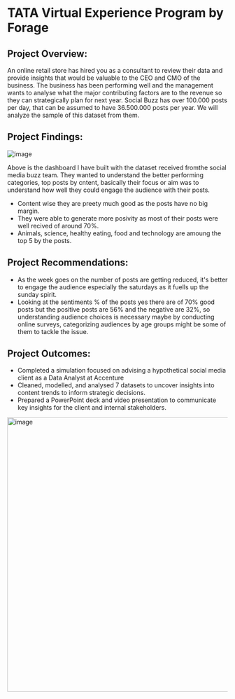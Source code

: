 # **TATA Virtual Experience Program by Forage**

## **Project Overview:**

An online retail store has hired you as a consultant to review their data and provide insights that would be valuable to the CEO and CMO of the business. The business has been performing well and the management wants to analyse what the major contributing factors are to the revenue so they can strategically plan for next year.
Social Buzz has over 100.000 posts per day, that can be assumed to have 36.500.000 posts per year. We will analyze the sample of this dataset from them.

## **Project Findings:**
![image](https://github.com/Gnpavan/Accenture_Forage_Virtual_Experience_Program/assets/89655397/0762c20a-2ad6-49c4-98a2-b6c282e83a35)

Above is the dashboard I have built with the dataset received fromthe social media buzz team. They wanted to understand the better performing categories, top posts by cntent, basically their focus or aim was to understand how well they could engage the audience with their posts.

- Content wise they are preety much good as the posts have no big margin.
- They were able to generate more posivity as most of their posts were well recived of around 70%.
- Animals, science, healthy eating, food and technology are amoung the top 5 by the posts.

## **Project Recommendations:**

- As the week goes on the number of posts are getting reduced, it's better to engage the audience especially the saturdays as it fuells up the sunday spirit.
- Looking at the sentiments % of the posts yes there are of 70% good posts but the positive posts are 56% and the negative are 32%, so understanding audience choices is necessary maybe by conducting online surveys, categorizing audiences by age groups might be some of them to tackle the issue.

## **Project Outcomes:**

- Completed a simulation focused on advising a hypothetical social media client as a Data Analyst at Accenture
-	Cleaned, modelled, and analysed 7 datasets to uncover insights into content trends to inform strategic decisions.
-	Prepared a PowerPoint deck and video presentation to communicate key insights for the client and internal stakeholders.

<img width="627" alt="image" src="https://github.com/Gnpavan/Accenture_Forage_Virtual_Experience_Program/assets/89655397/bd1930f3-95d6-4fb0-a95e-b53e53c8c62f">


